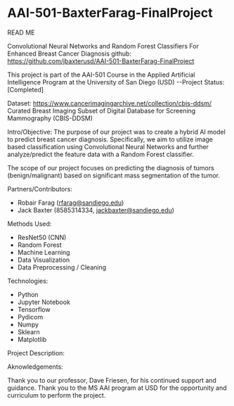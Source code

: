 # AAI-501-BaxterFarag-FinalProject

READ ME

Convolutional Neural Networks and Random Forest Classifiers For Enhanced Breast Cancer Diagnosis 
github: https://github.com/jbaxterusd/AAI-501-BaxterFarag-FinalProject

This project is part of the AAI-501 Course in the Applied Artificial Intelligence Program at the University of San Diego (USD)
--Project Status: [Completed]

Dataset: https://www.cancerimagingarchive.net/collection/cbis-ddsm/
Curated Breast Imaging Subset of Digital Database for Screening Mammography (CBIS-DDSM)

Intro/Objective: 
The purpose of our project was to create a hybrid AI model to predict breast cancer diagnosis. Specifically, we aim to utilize image based classification using Convolutional Neural Networks and further analyze/predict the feature data with a Random Forest classifier. 

The scope of our project focuses on predicting the diagnosis of tumors (benign/malignant) based on significant mass segmentation of the tumor. 

Partners/Contributors: 
- Robair Farag (rfarag@sandiego.edu)
- Jack Baxter (8585314334, jackbaxter@sandiego.edu)

Methods Used: 
- ResNet50 (CNN) 
- Random Forest
- Machine Learning
- Data Visualization 
- Data Preprocessing / Cleaning

Technologies: 
- Python
- Jupyter Notebook
- Tensorflow
- Pydicom
- Numpy
- Sklearn
- Matplotlib 

Project Description: 
 

Aknowledgements: 

Thank you to our professor, Dave Friesen, for his continued support and guidance. Thank you to the MS AAI program at USD for the opportunity and curriculum to perform the project. 
